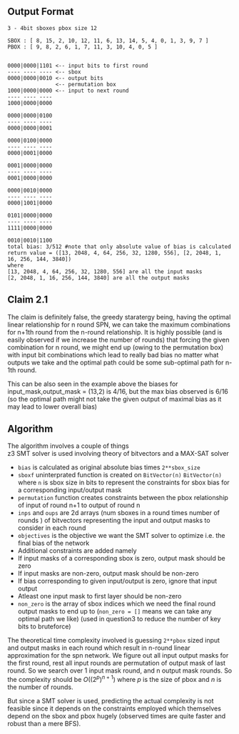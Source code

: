 ## Output Format
```
3 - 4bit sboxes pbox size 12

SBOX : [ 8, 15, 2, 10, 12, 11, 6, 13, 14, 5, 4, 0, 1, 3, 9, 7 ]
PBOX : [ 9, 8, 2, 6, 1, 7, 11, 3, 10, 4, 0, 5 ]


0000|0000|1101 <-- input bits to first round
---- ---- ---- <-- sbox
0000|0000|0010 <-- output bits
               <-- permutation box
1000|0000|0000 <-- input to next round
---- ---- ----
1000|0000|0000

0000|0000|0100
---- ---- ----
0000|0000|0001

0000|0100|0000
---- ---- ----
0000|0001|0000

0001|0000|0000
---- ---- ----
0001|0000|0000

0000|0010|0000
---- ---- ----
0000|1001|0000

0101|0000|0000
---- ---- ----
1111|0000|0000

0010|0010|1100
total bias: 3/512 #note that only absolute value of bias is calculated
return value = ([13, 2048, 4, 64, 256, 32, 1280, 556], [2, 2048, 1, 16, 256, 144, 3840])  
where
[13, 2048, 4, 64, 256, 32, 1280, 556] are all the input masks  
[2, 2048, 1, 16, 256, 144, 3840] are all the output masks
```

## Claim 2.1
The claim is definitely false, the greedy staratergy being, having the optimal linear relationship for n round SPN, we can take the maximum combinations for n+1th round from the n-round relationship. It is highly possible (and is easily observed if we increase the number of rounds) that forcing the given combination for n round, we might end up (owing to the permutation box) with input bit combinations which lead to really bad bias no matter what outputs we take and the optimal path could be some sub-optimal path for n-1th round.

This can be also seen in the example above the biases for input_mask,output_mask = (13,2) is 4/16, but the max bias observed is 6/16 (so the optimal path might not take the given output of maximal bias as it may lead to lower overall bias)


## Algorithm
The algorithm involves a couple of things  
z3 SMT solver is used involving theory of bitvectors and a MAX-SAT solver 
- `bias` is calculated as original absolute bias times `2**sbox_size`    
- `sboxf` uninterprated function is created on `BitVector(n)` `BitVector(n)` where `n` is sbox size in bits to represent the constraints for sbox bias for a corresponding input/output mask  
- `permutation` function creates constraints between the pbox relationship of input of round n+1 to output of round n  
- `inps` and `oups` are 2d arrays (num sboxes in a round times number of rounds ) of bitvectors representing the input and output masks to consider in each round  
- `objectives` is the objective we want the SMT solver to optimize i.e. the final bias of the network  
- Additional constraints are added namely  
- If input masks of a corresponding sbox is zero, output mask should be zero  
- If input masks are non-zero, output mask should be non-zero  
- If bias corresponding to given input/output is zero, ignore that input output  
- Atleast one input mask to first layer should be non-zero  
- `non_zero` is the array of sbox indices which we need the final round output masks to end up to (`non_zero = []` means we can take any optimal path we like) (used in question3 to reduce the number of key bits to bruteforce)  

The theoretical time complexity involved is guessing `2**pbox` sized input and output masks in each round which result in n-round linear approximation for the spn network. We figure out all input output masks for the first round, rest all input rounds are permutation of output mask of last round. So we search over 1 input mask round, and n output mask rounds. So the complexity should be $O((2^{p})^{n + 1})$ where $p$ is the size of pbox and $n$ is the number of rounds.

But since a SMT solver is used, predicting the actual complexity is not feasible since it depends on the constraints employed which themselves depend on the sbox and pbox hugely (observed times are quite faster and robust than a mere BFS).

